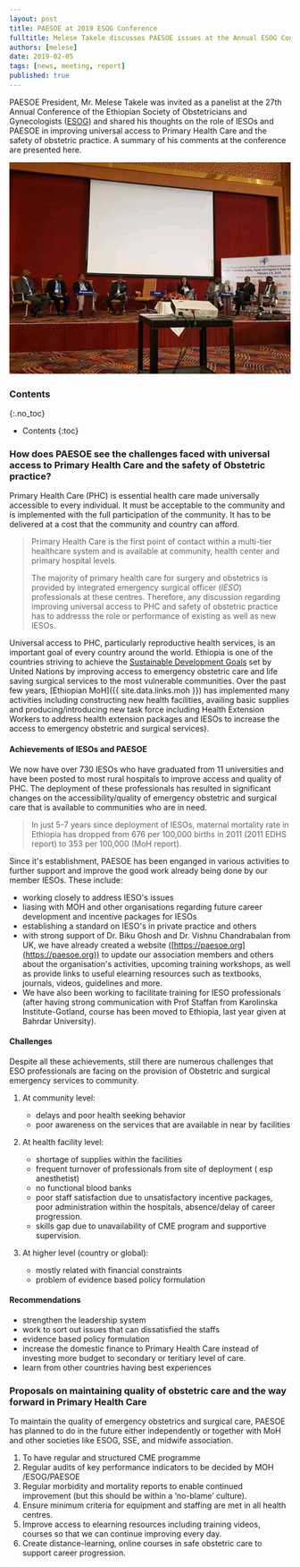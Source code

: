 ```yaml
---
layout: post
title: PAESOE at 2019 ESOG Conference
fulltitle: Melese Takele discusses PAESOE issues at the Annual ESOG Conference
authors: [melese]
date: 2019-02-05
tags: [news, meeting, report]
published: true
---
```


PAESOE President, Mr. Melese Takele was invited as a panelist at the 27th Annual Conference of the Ethiopian Society of Obstetricians and Gynecologists ([ESOG](http://esog-eth.org)) and shared his thoughts on the role of IESOs and PAESOE in improving universal access to Primary Health Care and the safety of obstetric practice. A summary of his comments at the conference are presented here.

![Melese Takele as a panelist at the 27th Annual ESOG Conference](/assets/images/2019-02-05-melese-at-esog-conference.jpg)

### Contents
{:.no_toc}
- Contents
{:toc}

### How does PAESOE see the challenges faced with universal access to Primary Health Care and the safety of Obstetric practice?

Primary Health Care (PHC) is essential health care made universally accessible to every individual.
It must be acceptable to the community and is implemented with the full participation of the community.
It has to be delivered at a cost that the community and country can afford.

>Primary Health Care is the first point of contact within a multi-tier healthcare system and is available at community, health center and primary hospital levels.
>
>The majority of primary health care for surgery and obstetrics is provided by integrated emergency surgical officer (*IESO*) professionals at these centres.
Therefore, any discussion regarding improving universal access to PHC and safety of obstetric practice has to addresss the role or performance of existing as well as new IESOs.


Universal access to PHC, particularly reproductive health services, is an important goal of every country around the world.
Ethiopia is one of the countries striving to achieve the [Sustainable Development Goals](https://sustainabledevelopment.un.org/memberstates/ethiopia) set by United Nations by improving access to emergency obstetric care and life saving surgical services to the most vulnerable communities.
Over the past few years, [Ethiopian MoH]({{ site.data.links.moh }}) has implemented many activities including constructing new health facilities, availing basic supplies and producing/introducing new task force including Health Extension Workers to address health extension packages and IESOs to increase the access to emergency obstetric and surgical services).

#### Achievements of IESOs and PAESOE

We now have over 730 IESOs who have graduated from 11 universities and have been posted to most rural hospitals to improve access and quality of PHC.
The deployment of these professionals has resulted in significant changes on the accessibility/quality of emergency obstetric and surgical care that is available to communities who are in need.

>In just 5-7 years since deployment of IESOs, maternal mortality rate in Ethiopia has dropped from 676 per 100,000 births in 2011 (2011 EDHS report) to 353 per 100,000 (MoH report).

Since it's establishment, PAESOE has been enganged in various activities to further support and improve the good work already being done by our member IESOs.
These include:

- working closely to address IESO's issues
- liasing with MOH and other organisations regarding future career development and incentive packages for IESOs
- establishing a standard on IESO's in private practice and others
- with strong support of Dr. Biku Ghosh and Dr. Vishnu Chandrabalan from UK, we have already created a website ([https://paesoe.org](https://paesoe.org)) to update our association members and others about the organisation's activities, upcoming training workshops, as well as provide links to useful elearning resources such as textbooks, journals, videos, guidelines and more.
- We have also been working to facilitate training for IESO professionals (after having strong communication with Prof Staffan from Karolinska Institute-Gotland, course has been moved to Ethiopia, last year given at Bahrdar University).

#### Challenges

Despite all these achievements, still there are numerous challenges that ESO professionals are facing on the provision of Obstetric and surgical emergency services to community.

1. At community level:
   - delays and poor health seeking behavior
   - poor awareness on the services that are available in near by facilities
2. At health facility level:
   - shortage of supplies within the facilities
   - frequent turnover of professionals from site of deployment ( esp anesthetist)
   - no functional blood banks
   - poor staff satisfaction due to unsatisfactory incentive packages, poor administration within the hospitals, absence/delay of career progression.
   - skills gap due to unavailability of CME program and supportive supervision.

3. At higher level (country or global):
   - mostly related with financial constraints
   - problem of evidence based policy formulation

#### Recommendations

- strengthen the leadership system
- work to sort out issues that can dissatisfied the staffs
- evidence based policy formulation
- increase the domestic finance to Primary Health Care instead of investing more budget to secondary or teritiary level of care.
- learn from other countries having best experiences

### Proposals on maintaining quality of obstetric care and the way forward in Primary Health Care

To maintain the quality of emergency obstetrics and surgical care, PAESOE has planned to do in the future either independently or together with MoH and other societies like ESOG, SSE, and midwife association.

1. To have regular and structured CME programme
2. Regular audits of key performance indicators to be decided by MOH /ESOG/PAESOE
3. Regular morbidity and mortality reports to enable continued improvement (but this should be within a ‘no-blame’ culture).
4. Ensure minimum criteria for equipment and staffing are met in all health centres.
5. Improve access to elearning resources including training videos, courses so that we can continue improving every day.
6. Create distance-learning, online courses in safe obstetric care to support career progression.
